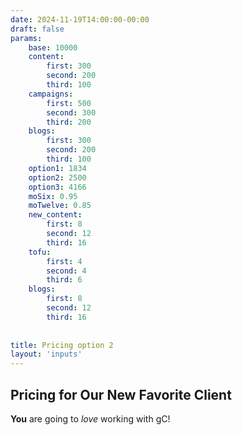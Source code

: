 ```yaml
---
date: 2024-11-19T14:00:00-00:00
draft: false
params:
    base: 10000
    content: 
        first: 300
        second: 200
        third: 100
    campaigns: 
        first: 500
        second: 300
        third: 200
    blogs: 
        first: 300
        second: 200
        third: 100
    option1: 1834
    option2: 2500
    option3: 4166
    moSix: 0.95
    moTwelve: 0.85
    new_content: 
        first: 8
        second: 12
        third: 16
    tofu:
        first: 4
        second: 4
        third: 6
    blogs: 
        first: 8
        second: 12
        third: 16
    
    
title: Pricing option 2
layout: 'inputs'
---
```


## Pricing for Our New Favorite Client

**You** are going to *love* working with gC!